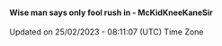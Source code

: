 #### Wise man says only fool rush in - McKidKneeKaneSir
Updated on 25/02/2023 - 08:11:07 (UTC) Time Zone
